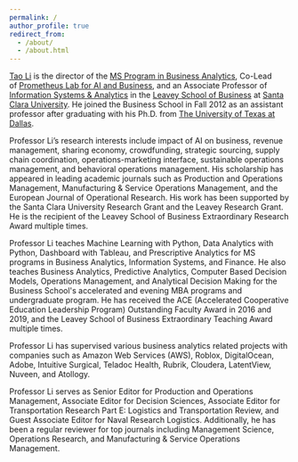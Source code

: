 ```yaml
---
permalink: /
author_profile: true
redirect_from: 
  - /about/
  - /about.html
---
```

<p>
<a href="https://www.scu.edu/business/isa/faculty/li/">Tao Li</a> is the director of the <a href="https://www.scu.edu/business/ms/ms-business-analytics/">MS Program in Business Analytics</a>, Co-Lead of <a href="https://www.scu.edu/business/faculty-research/plus-labs/#prometheus">Prometheus Lab for AI and Business</a>, and an Associate Professor of <a href="https://www.scu.edu/business/isa/">Information Systems & Analytics</a> in the <a href="https://www.scu.edu/business/">Leavey School of Business</a> at <a href="https://www.scu.edu/">Santa Clara University</a>. He joined the Business School in Fall 2012 as an assistant professor after graduating with his Ph.D. from <a href="https://www.utdallas.edu/">The University of Texas at Dallas</a>.
</p>
<p>
Professor Li’s research interests include impact of AI on business, revenue management, sharing economy, crowdfunding, strategic sourcing, supply chain coordination, operations-marketing interface, sustainable operations management, and behavioral operations management. His scholarship has appeared in leading academic journals such as Production and Operations Management, Manufacturing & Service Operations Management, and the European Journal of Operational Research. His work has been supported by the Santa Clara University Research Grant and the Leavey Research Grant. He is the recipient of the Leavey School of Business Extraordinary Research Award multiple times.
</p>
  
<p>
Professor Li teaches Machine Learning with Python, Data Analytics with Python, Dashboard with Tableau, and Prescriptive Analytics for MS programs in Business Analytics, Information Systems, and Finance. He also teaches Business Analytics, Predictive Analytics, Computer Based Decision Models, Operations Management, and Analytical Decision Making for the Business School's accelerated and evening MBA programs and undergraduate program. He has received the ACE (Accelerated Cooperative Education Leadership Program) Outstanding Faculty Award in 2016 and 2019, and the Leavey School of Business Extraordinary Teaching Award multiple times.
</p>
  
<p>
Professor Li has supervised various business analytics related projects with companies such as Amazon Web Services (AWS), Roblox, DigitalOcean, Adobe, Intuitive Surgical, Teladoc Health, Rubrik, Cloudera, LatentView, Nuveen, and Atollogy. 
</p>

<p>
Professor Li serves as Senior Editor for Production and Operations Management, Associate Editor for Decision Sciences, Associate Editor for Transportation Research Part E: Logistics and Transportation Review, and Guest Associate Editor for Naval Research Logistics. Additionally, he has been a regular reviewer for top journals including Management Science, Operations Research, and Manufacturing & Service Operations Management.
</p>
